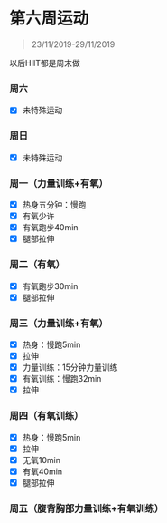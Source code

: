 # 第六周运动

>23/11/2019-29/11/2019

以后HIIT都是周末做

### 周六

- [x] 未特殊运动

### 周日

- [x] 未特殊运动

### 周一（力量训练+有氧）

- [x] 热身五分钟：慢跑
- [x] 有氧少许
- [x] 有氧跑步40min
- [x] 腿部拉伸

### 周二（有氧）

- [x] 有氧跑步30min
- [x] 腿部拉伸

### 周三（力量训练+有氧）

- [x] 热身：慢跑5min
- [x] 拉伸
- [x] 力量训练：15分钟力量训练
- [x] 有氧训练：慢跑32min
- [x] 拉伸

### 周四（有氧训练）

- [x] 热身：慢跑5min
- [x] 拉伸
- [x] 无氧10min
- [x] 有氧40min
- [x] 腿部拉伸

### 周五（腹背胸部力量训练+有氧训练）

